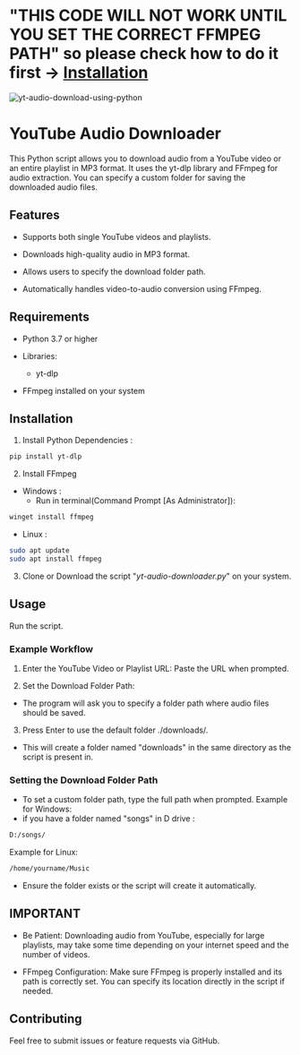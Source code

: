 # "THIS CODE WILL NOT WORK UNTIL YOU SET THE CORRECT FFMPEG PATH" so please check how to do it first -> [Installation](#installation)
![yt-audio-download-using-python](https://socialify.git.ci/samyakrajgruhi/yt-audio-download-using-python/image?font=KoHo&language=1&name=1&pattern=Transparent&theme=Dark)
# YouTube Audio Downloader

This Python script allows you to download audio from a YouTube video or an entire playlist in MP3 format. It uses the yt-dlp library and FFmpeg for audio extraction. You can specify a custom folder for saving the downloaded audio files.

## Features

- Supports both single YouTube videos and playlists.

- Downloads high-quality audio in MP3 format.

- Allows users to specify the download folder path.

- Automatically handles video-to-audio conversion using FFmpeg.
## Requirements
- Python 3.7 or higher

- Libraries:
    - yt-dlp

- FFmpeg installed on your system
## Installation
1. Install Python Dependencies :
```bash
pip install yt-dlp
```
2. Install FFmpeg

- Windows :
    - Run in terminal(Command Prompt [As Administrator]):
```bash
winget install ffmpeg
```
- Linux :
```bash
sudo apt update
sudo apt install ffmpeg
```

3. Clone or Download the script "_yt-audio-downloader.py_" on your system.



## Usage

Run the script.

### Example Workflow

1. Enter the YouTube Video or Playlist URL: Paste the URL when prompted.

2. Set the Download Folder Path:
- The program will ask you to specify a folder path where audio files should be saved.

3. Press Enter to use the default folder ./downloads/.
- This will create a folder named "downloads" in the same directory as the script is present in.

### Setting the Download Folder Path
- To set a custom folder path, type the full path when prompted.
Example for Windows:
- if you have a folder named "songs" in D drive :
```bash
D:/songs/
```
Example for Linux:
```bash
/home/yourname/Music
```
- Ensure the folder exists or the script will create it automatically.


## IMPORTANT

- Be Patient: Downloading audio from YouTube, especially for large playlists, may take some time depending on your internet speed and the number of videos.

- FFmpeg Configuration: Make sure FFmpeg is properly installed and its path is correctly set. You can specify its location directly in the script if needed.
## Contributing

Feel free to submit issues or feature requests via GitHub.
